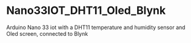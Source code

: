 # Nano33IOT_DHT11_Oled_Blynk
Arduino Nano 33 iot with a DHT11 temperature and humidity sensor and Oled screen, connected to Blynk
